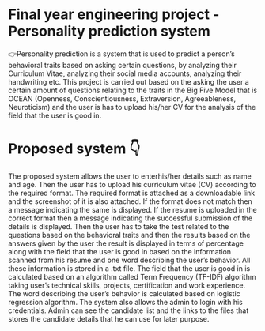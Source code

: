 # Final year engineering project - Personality prediction system
👉Personality prediction is a system that is used to predict a person’s behavioral traits based on 
asking certain questions, by analyzing their Curriculum Vitae, analyzing their social media 
accounts, analyzing their handwriting etc. This project is carried out based on the asking the
user a certain amount of questions relating to the traits in the Big Five Model that is OCEAN 
(Openness, Conscientiousness, Extraversion, Agreeableness, Neuroticism) and the user is has 
to upload his/her CV for the analysis of the field that the user is good in.

# Proposed system 👇

The proposed system allows the user to enterhis/her details such as name and age. Then the 
user has to upload his curriculum vitae (CV) according to the required format. The required 
format is attached as a downloadable link and the screenshot of it is also attached. If the 
format does not match then a message indicating the same is displayed. If the resume is 
uploaded in the correct format then a message indicating the successful submission of the details is displayed. Then the user has to take the test related to the questions based on the behavioral traits and then the results based on the answers given by the user the result is 
displayed in terms of percentage along with the field that the user is good in based on the 
information scanned from his resume and one word describing the user’s behavior. All these 
information is stored in a .txt file. The field that the user is good in is calculated based on an 
algorithm called Term Frequency (TF-IDF) algorithm taking user’s technical skills, projects, 
certification and work experience. The word describing the user’s behavior is calculated 
based on logistic regression algorithm.
The system also allows the admin to login with his credentials. Admin can see the candidate 
list and the links to the files that stores the candidate details that he can use for later purpose.
